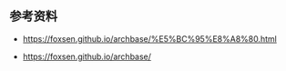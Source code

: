 ## 参考资料

- <https://foxsen.github.io/archbase/%E5%BC%95%E8%A8%80.html>

- <https://foxsen.github.io/archbase/>
